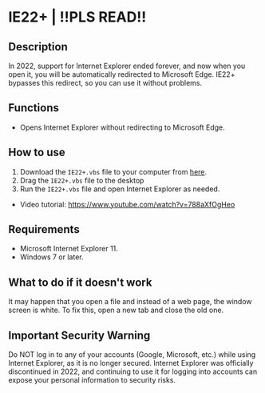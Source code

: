 # IE22+ | !!PLS READ!!

## Description
In 2022, support for Internet Explorer ended forever, and now when you open it, you will be automatically redirected to Microsoft Edge. IE22+ bypasses this redirect, so you can use it without problems. 

## Functions
- Opens Internet Explorer without redirecting to Microsoft Edge.


## How to use
1. Download the `IE22+.vbs` file to your computer from [here](https://github.com/Smilos71/IE22plus/releases/tag/download).
2. Drag the `IE22+.vbs` file to the desktop
3. Run the `IE22+.vbs` file and open Internet Explorer as needed.
- Video tutorial: https://www.youtube.com/watch?v=788aXfOgHeo

## Requirements
- Microsoft Internet Explorer 11.
- Windows 7 or later.

## What to do if it doesn't work
It may happen that you open a file and instead of a web page, the window screen is white. To fix this, open a new tab and close the old one.

## Important Security Warning
Do NOT log in to any of your accounts (Google, Microsoft, etc.) while using Internet Explorer, as it is no longer secured. Internet Explorer was officially discontinued in 2022, and continuing to use it for logging into accounts can expose your personal information to security risks. 
